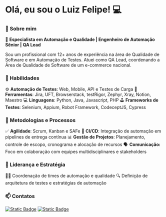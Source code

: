 # Olá, eu sou o Luiz Felipe! 💻

### 🥷 Sobre mim
🎯 **Especialista em Automação e Qualidade | Engenheiro de Automação Sênior | QA Lead**

Sou um profissional com 12+ anos de experiência na área de Qualidade de Software e em Automação de Testes. Atuei como QA Lead, coordenando a Área de Qualidade de Software de um e-commerce nacional.

### 🦾 Habilidades
⚙️ **Automação de Testes**: Web, Mobile, API e Testes de Carga
🔧 **Ferramentas**: Jira, UFT, Browserstack, testRigor, Zephyr, Xray, Notion, Maestro
💻 **Linguagens**: Python, Java, Javascript, PHP
🕹️ **Frameworks de Testes**: Selenium, Appium, Robot Framework, CodeceptJS, Cypress

### 🚀 Metodologias e Processos
✅ **Agilidade**: Scrum, Kanban e SAFe
🧩 **CI/CD**: Integração de automação em pipelines de entrega contínua
📊 **Gestão de Projetos**: Planejamento, controle de escopo, cronograma e alocação de recursos
🗣️ **Comunicação:** Foco em colaboração com equipes multidisciplinares e stakeholders

### 👥 Liderança e Estratégia
👨‍💼 Coordenação de times de automação e qualidade
🔍 Definição de arquitetura de testes e estratégias de automação

### 📫 Contatos

[![Static Badge](https://img.shields.io/badge/linkedin-Luiz_Felipe_Ziviani_Sanches-blue?style=for-the-badge&link=https%3A%2F%2Fwww.linkedin.com%2Fin%2Fluiz-felipe-ziviani-sanches%2F)](https://www.linkedin.com/in/luiz-felipe-ziviani-sanches/)
[![Static Badge](https://img.shields.io/badge/email-felipeziviani%40gmail.com-blue?style=for-the-badge)]()
